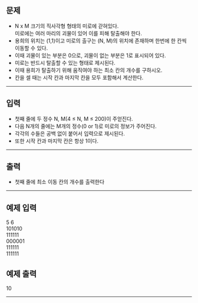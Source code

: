 ## 문제
- N x M 크기의 직사각형 형태의 미로에 갇혀있다.  
미로에는 여러 마리의 괴물이 있어 이를 피해 탈출해야 한다.  
- 용희의 위치는 (1,1)이고 미로의 출구는 (N, M)의 위치에 존재하며 한번에 한 칸씩 이동할 수 있다.  
- 이때 괴물이 있는 부분은 0으로, 괴물이 없는 부분은 1로 표시되어 있다.  
- 미로는 반드시 탈출할 수 있는 형태로 제시된다.  
- 이때 용희가 탈출하기 위해 움직여야 하는 최소 칸의 개수를 구하시오.  
- 칸을 셀 때는 시작 칸과 마지막 칸을 모두 포함해서 계산한다.

<hr>

## 입력
- 첫째 줄에 두 정수 N, M(4 ≤ N, M ≤ 200)이 주얻진다.
- 다음 N개의 줄에는 M개의 정수(0 or 1)로 미로의 정보가 주어진다. 
- 각각의 수들은 공백 없이 붙어서 입력으로 제시된다.
- 또한 시작 칸과 마지막 칸은 항상 1이다.
<hr>

## 출력
- 첫째 줄에 최소 이동 칸의 개수를 출력한다
<hr>

## 예제 입력
5 6  
101010  
111111  
000001  
111111  
111111  
 

## 예제 출력
10
<hr>
